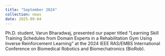 ```yaml
---
title: "September 2024"
collection: news
date: 2025-09-04
---
```

Ph.D. student, Varun Bharadwaj, presented our paper titled "Learning Skill Training Schedules from Domain Experts in a Rehabilitation Gym Using Inverse Reinforcement Learning" at the 2024 IEEE RAS/EMBS International Conference on Biomedical Robotics and Biomechatronics (BioRob).
